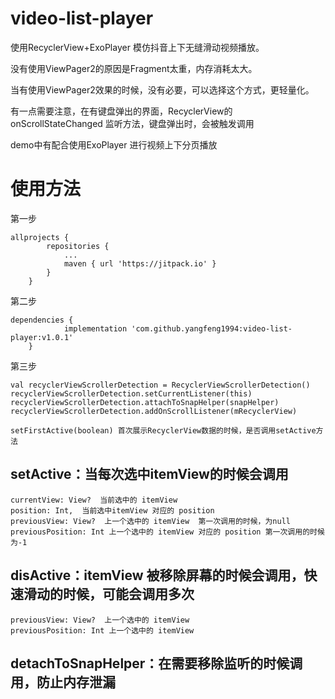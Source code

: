 # video-list-player

使用RecyclerView+ExoPlayer 模仿抖音上下无缝滑动视频播放。

没有使用ViewPager2的原因是Fragment太重，内存消耗太大。

当有使用ViewPager2效果的时候，没有必要，可以选择这个方式，更轻量化。

有一点需要注意，在有键盘弹出的界面，RecyclerView的 onScrollStateChanged 监听方法，键盘弹出时，会被触发调用

demo中有配合使用ExoPlayer 进行视频上下分页播放


# 使用方法
第一步
```
allprojects {
		repositories {
			...
			maven { url 'https://jitpack.io' }
		}
	}
```
第二步

```
dependencies {
	        implementation 'com.github.yangfeng1994:video-list-player:v1.0.1'
	}
```
第三步

```
val recyclerViewScrollerDetection = RecyclerViewScrollerDetection()
recyclerViewScrollerDetection.setCurrentListener(this)
recyclerViewScrollerDetection.attachToSnapHelper(snapHelper)
recyclerViewScrollerDetection.addOnScrollListener(mRecyclerView)
```

```
setFirstActive(boolean) 首次展示RecyclerView数据的时候，是否调用setActive方法

```

## setActive：当每次选中itemView的时候会调用
```
currentView: View?  当前选中的 itemView
position: Int,  当前选中itemView 对应的 position
previousView: View?  上一个选中的 itemView  第一次调用的时候，为null
previousPosition: Int 上一个选中的 itemView 对应的 position 第一次调用的时候为-1
```

## disActive：itemView 被移除屏幕的时候会调用，快速滑动的时候，可能会调用多次
```
previousView: View?  上一个选中的 itemView 
previousPosition: Int 上一个选中的 itemView 
```
## detachToSnapHelper：在需要移除监听的时候调用，防止内存泄漏
